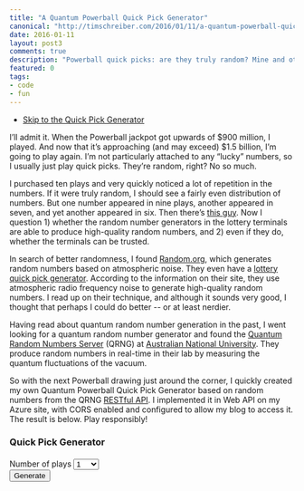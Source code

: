 ```yaml
--- 
title: "A Quantum Powerball Quick Pick Generator"
canonical: "http://timschreiber.com/2016/01/11/a-quantum-powerball-quick-pick-generator.md/"
date: 2016-01-11
layout: post3
comments: true
description: "Powerball quick picks: are they truly random? Mine and others' observations say no. But thanks to the science of Quantum mechanics, it's now possible to generate truly random picks."
featured: 0
tags:
- code
- fun
---
```


- <a href="#pbForm">Skip to the Quick Pick Generator</a>

I’ll admit it. When the Powerball jackpot got upwards of $900 million, I played. And now that it’s approaching (and may exceed) $1.5 billion, I’m going to play again. I’m not particularly attached to any “lucky” numbers, so I usually just play quick picks. They’re random, right? No so much.

I purchased ten plays and very quickly noticed a lot of repetition in the numbers. If it were truly random, I should see a fairly even distribution of numbers. But one number appeared in nine plays, another appeared in seven, and yet another appeared in six. Then there’s <a href="http://www.lottoreport.com/PBDuplicateQPs.htm" target="_blank">this guy</a>. Now I question 1) whether the random number generators in the lottery terminals are able to produce high-quality random numbers, and 2) even if they do, whether the terminals can be trusted.

In search of better randomness, I found <a href="https://www.random.org/" target="_blank">Random.org</a>, which generates random numbers based on atmospheric noise. They even have a <a href="https://www.random.org/quick-pick/" target="_blank">lottery quick pick generator</a>. According to the information on their site, they use atmospheric radio frequency noise to generate high-quality random numbers. I read up on their technique, and although it sounds very good, I thought that perhaps I could do better -- or at least nerdier.

Having read about quantum random number generation in the past, I went looking for a quantum random number generator and found the <a href="https://qrng.anu.edu.au/" target="_blank">Quantum Random Numbers Server</a> (QRNG) at <a href="http://www.anu.edu.au/" target="_blank">Australian National University</a>. They produce random numbers in real-time in their lab by measuring the quantum fluctuations of the vacuum.

So with the next Powerball drawing just around the corner, I quickly created my own Quantum Powerball Quick Pick Generator based on random numbers from the QRNG <a href="https://qrng.anu.edu.au/API/api-demo.php" target="_blank">RESTful API</a>. I implemented it in Web API on my Azure site, with CORS enabled and configured to allow my blog to access it. The result is below. Play responsibly!

<a name="pbForm"></a>

### Quick Pick Generator ###

<div class="col-xs-12" style="margin-top:20px;">
  <div class="form-group">
    <label>Number of plays</label>
    <select id="selPbPlays" class="form-control">
      <option value="1" selected>1</option>
      <option value="5">5</option>
      <option value="10">10</option>
      <option value="20">20</option>
      <option value="50">50</option>
      <option value="100">100</option>
    </select>
  </div>
  <div>
    <button id="btnPbGenerate" class="btn btn-primary">Generate</button>
  </div>
</div>

<div id="pbResults" class="col-xs-12"></div>

<div class="clearfix"></div>
